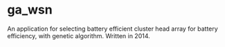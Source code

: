 # ga_wsn
An application for selecting battery efficient cluster head array for battery efficiency, with genetic algorithm. Written in 2014.
